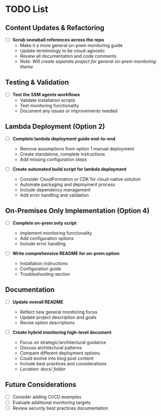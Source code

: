 # TODO List

## Content Updates & Refactoring

- [ ] **Scrub snowball references across the repo** 
  - Make it a more general on-prem monitoring guide
  - Update terminology to be cloud-agnostic
  - Review all documentation and code comments
  - _Note: Will create separate project for general on-prem monitoring theme_

## Testing & Validation

- [ ] **Test the SSM agents workflows**
  - Validate installation scripts
  - Test monitoring functionality
  - Document any issues or improvements needed

## Lambda Deployment (Option 2)

- [ ] **Complete lambda deployment guide end-to-end**
  - Remove assumptions from option 1 manual deployment
  - Create standalone, complete instructions
  - Add missing configuration steps

- [ ] **Create automated build script for lambda deployment**
  - Consider CloudFormation or CDK for cloud-native solution
  - Automate packaging and deployment process
  - Include dependency management
  - Add error handling and validation

## On-Premises Only Implementation (Option 4)

- [ ] **Complete on-prem only script**
  - Implement monitoring functionality
  - Add configuration options
  - Include error handling

- [ ] **Write comprehensive README for on-prem option**
  - Installation instructions
  - Configuration guide
  - Troubleshooting section

## Documentation

- [ ] **Update overall README**
  - Reflect new general monitoring focus
  - Update project description and goals
  - Revise option descriptions

- [ ] **Create hybrid monitoring high-level document**
  - Focus on strategic/architectural guidance
  - Discuss architectural patterns
  - Compare different deployment options
  - Could evolve into blog post content
  - Include best practices and considerations
  - _Location: docs/ folder_

## Future Considerations

- [ ] Consider adding CI/CD examples
- [ ] Evaluate additional monitoring targets
- [ ] Review security best practices documentation